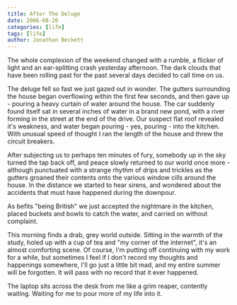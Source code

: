 ```yaml
---
title: After The Deluge
date: 2006-08-20
categories: [life]
tags: [life]
author: Jonathan Beckett
---
```


The whole complexion of the weekend changed with a rumble, a flicker of light and an ear-splitting crash yesterday afternoon. The dark clouds that have been rolling past for the past several days decided to call time on us.

The deluge fell so fast we just gazed out in wonder. The gutters surrounding the house began overflowing within the first few seconds, and then gave up - pouring a heavy curtain of water around the house. The car suddenly found itself sat in several inches of water in a brand new pond, with a river forming in the street at the end of the drive. Our suspect flat roof revealed it's weakness, and water began pouring - yes, pouring - into the kitchen. With unusual speed of thought I ran the length of the house and threw the circuit breakers.

After subjecting us to perhaps ten minutes of fury, somebody up in the sky turned the tap back off, and peace slowly returned to our world once more - although punctuated with a strange rhythm of drips and trickles as the gutters groaned their contents onto the various window cills around the house. In the distance we started to hear sirens, and wondered about the accidents that must have happened during the downpour.

As befits "being British" we just accepted the nightmare in the kitchen, placed buckets and bowls to catch the water, and carried on without complaint.

This morning finds a drab, grey world outside. Sitting in the warmth of the study, holed up with a cup of tea and "my corner of the internet", it's an almost comforting scene. Of course, I'm putting off continuing with my work for a while, but sometimes I feel if I don't record my thoughts and happenings somewhere, I'll go just a little bit mad, and my entire summer will be forgotten. It will pass with no record that it ever happened.

The laptop sits across the desk from me like a grim reaper, contently waiting. Waiting for me to pour more of my life into it.
